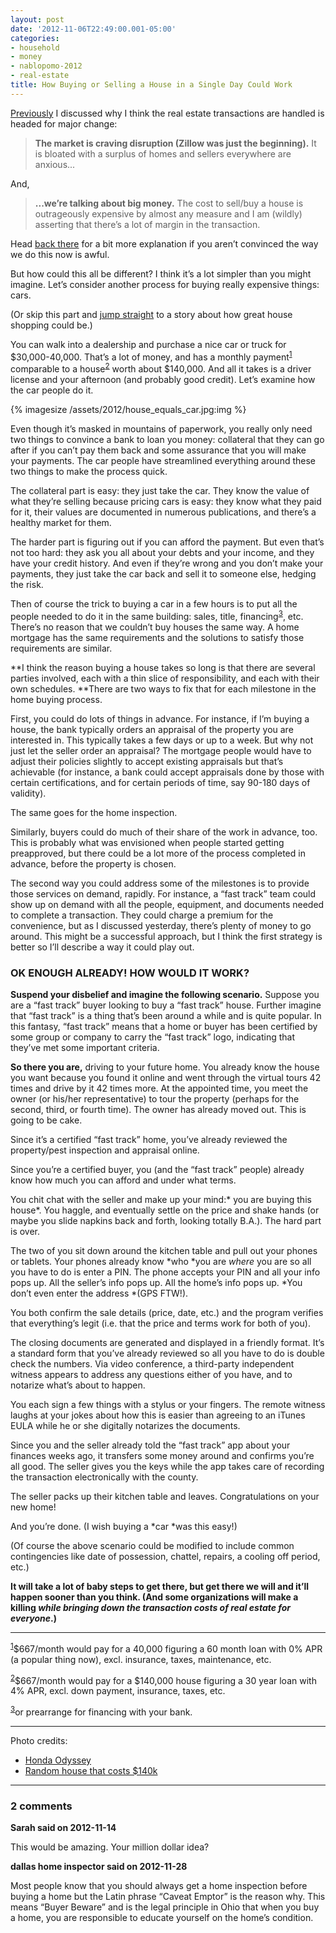 ```yaml
---
layout: post
date: '2012-11-06T22:49:00.001-05:00'
categories:
- household
- money
- nablopomo-2012
- real-estate
title: How Buying or Selling a House in a Single Day Could Work
---
```


[Previously](../../2012/11/death-by-thousand-paper-cuts-way-we-buy.html) I discussed why I think the real estate transactions are handled is headed for major change:

> **The market is craving disruption (Zillow was just the beginning).** It is bloated with a surplus of homes and sellers everywhere are anxious...

And,

> **...we’re talking about big money.** The cost to sell/buy a house is outrageously expensive by almost any measure and I am (wildly) asserting that there’s a lot of margin in the transaction.

Head [back there](../../2012/11/death-by-thousand-paper-cuts-way-we-buy.html) for a bit more explanation if you aren’t convinced the way we do this now is awful.

But how could this all be different? I think it’s a lot simpler than you might imagine. Let’s consider another process for buying really expensive things: cars.

(Or skip this part and [jump straight](#ok-enough-already-how-would-it-work) to a story about how great house shopping could be.)

You can walk into a dealership and purchase a nice car or truck for $30,000-40,000. That’s a lot of money, and has a monthly payment<sup id="sup1-20121106">[1](#foot1-20121106)</sup> comparable to a house<sup id="sup2-20121106">[2](#foot2-20121106)</sup> worth about $140,000. And all it takes is a driver license and your afternoon (and probably good credit). Let’s examine how the car people do it.

{% imagesize /assets/2012/house_equals_car.jpg:img %}

Even though it’s masked in mountains of paperwork, you really only need two things to convince a bank to loan you money: collateral that they can go after if you can’t pay them back and some assurance that you will make your payments. The car people have streamlined everything around these two things to make the process quick.

The collateral part is easy: they just take the car. They know the value of what they’re selling because pricing cars is easy: they know what they paid for it, their values are documented in numerous publications, and there’s a healthy market for them. 

The harder part is figuring out if you can afford the payment. But even that’s not too hard: they ask you all about your debts and your income, and they have your credit history. And even if they’re wrong and you don’t make your payments, they just take the car back and sell it to someone else, hedging the risk.

Then of course the trick to buying a car in a few hours is to put all the people needed to do it in the same building: sales, title, financing<sup id="sup3-20121106">[3](#foot3-20121106)</sup>, etc. There’s no reason that we couldn’t buy houses the same way. A home mortgage has the same requirements and the solutions to satisfy those requirements are similar. 

**I think the reason buying a house takes so long is that there are several parties involved, each with a thin slice of responsibility, and each with their own schedules. **There are two ways to fix that for each milestone in the home buying process.

First, you could do lots of things in advance. For instance, if I’m buying a house, the bank typically orders an appraisal of the property you are interested in. This typically takes a few days or up to a week. But why not just let the seller order an appraisal? The mortgage people would have to adjust their policies slightly to accept existing appraisals but that’s achievable (for instance, a bank could accept appraisals done by those with certain certifications, and for certain periods of time, say 90-180 days of validity).

The same goes for the home inspection.

Similarly, buyers could do much of their share of the work in advance, too. This is probably what was envisioned when people started getting preapproved, but there could be a lot more of the process completed in advance, before the property is chosen.

The second way you could address some of the milestones is to provide those services on demand, rapidly. For instance, a “fast track” team could show up on demand with all the people, equipment, and documents needed to complete a transaction. They could charge a premium for the convenience, but as I discussed yesterday, there’s plenty of money to go around. This might be a successful approach, but I think the first strategy is better so I’ll describe a way it could play out.  

### OK ENOUGH ALREADY! HOW WOULD IT WORK?

**Suspend your disbelief and imagine the following scenario.** Suppose you are a “fast track” buyer looking to buy a “fast track” house. Further imagine that “fast track” is a thing that’s been around a while and is quite popular. In this fantasy, “fast track” means that a home or buyer has been certified by some group or company to carry the “fast track” logo, indicating that they’ve met some important criteria.

**So there you are,** driving to your future home. You already know the house you want because you found it online and went through the virtual tours 42 times and drive by it 42 times more. At the appointed time, you meet the owner (or his/her representative) to tour the property (perhaps for the second, third, or fourth time). The owner has already moved out. This is going to be cake.

Since it’s a certified “fast track” home, you’ve already reviewed the property/pest inspection and appraisal online. 

Since you’re a certified buyer, you (and the “fast track” people) already know how much you can afford and under what terms.

You chit chat with the seller and make up your mind:* you are buying this house*. You haggle, and eventually settle on the price and shake hands (or maybe you slide napkins back and forth, looking totally B.A.). The hard part is over.

The two of you sit down around the kitchen table and pull out your phones or tablets. Your phones already know *who *you are *where* you are so all you have to do is enter a PIN. The phone accepts your PIN and all your info pops up. All the seller’s info pops up. All the home’s info pops up. *You don’t even enter the address *(GPS FTW!).

You both confirm the sale details (price, date, etc.) and the program verifies that everything’s legit (i.e. that the price and terms work for both of you). 

The closing documents are generated and displayed in a friendly format. It’s a standard form that you’ve already reviewed so all you have to do is double check the numbers. Via video conference, a third-party independent witness appears to address any questions either of you have, and to notarize what’s about to happen.

You each sign a few things with a stylus or your fingers. The remote witness laughs at your jokes about how this is easier than agreeing to an iTunes EULA while he or she digitally notarizes the documents.

Since you and the seller already told the “fast track” app about your finances weeks ago, it transfers some money around and confirms you’re all good. The seller gives you the keys while the app takes care of recording the transaction electronically with the county. 

The seller packs up their kitchen table and leaves. Congratulations on your new home!

And you’re done. (I wish buying a *car *was this easy!)

(Of course the above scenario could be modified to include common contingencies like date of possession, chattel, repairs, a cooling off period, etc.)

**It will take a lot of baby steps to get there, but get there we will and it’ll happen sooner than you think. (And some organizations will make a killing *while bringing down the transaction costs of real estate for everyone*.)**  
***

<sup id="foot1-20121106">[1](#sup1-20121106)</sup>$667/month would pay for a 40,000 figuring a 60 month loan with 0% APR (a popular thing now), excl. insurance, taxes, maintenance, etc.     

<sup id="foot2-20121106">[2](#sup2-20121106)</sup>$667/month would pay for a $140,000 house figuring a 30 year loan with 4% APR, excl. down payment, insurance, taxes, etc.     

<sup id="foot3-20121106">[3](#sup3-20121106)</sup>or prearrange for financing with your bank.    

 ***
 
 Photo credits:

 * [Honda Odyssey](http://automobiles.honda.com/tools/build-price/trims.aspx?ModelID=&ModelName=Odyssey&ModelYear=2013)
 * [Random house that costs $140k](http://www.zillow.com/homedetails/519-Fairchild-Ave-Kent-OH-44240/35156720_zpid/#1)

---

### 2 comments

**Sarah said on 2012-11-14**

This would be amazing.  Your million dollar idea?

**dallas home inspector said on 2012-11-28**

Most people know that you should always get a home inspection before buying a home but the Latin phrase “Caveat Emptor” is the reason why. This means “Buyer Beware” and is the legal principle in Ohio that when you buy a home, you are responsible to educate yourself on the home’s condition.


